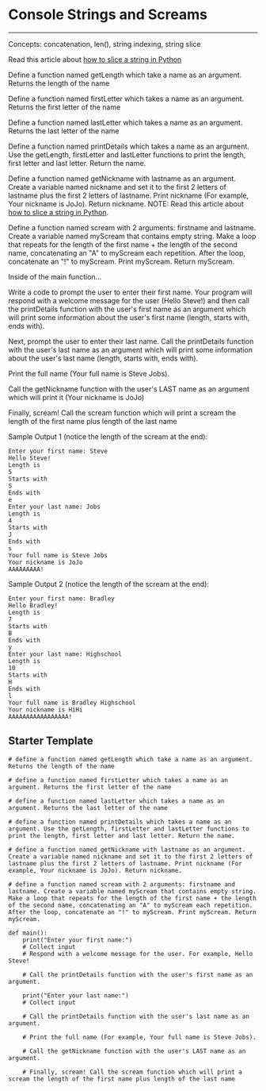 # Console Strings and Screams
---
Concepts: concatenation, len(), string indexing, string slice

Read this article about [how to slice a string in Python](https://www.w3schools.com/python/python_strings_slicing.asp)

Define a function named getLength which take a name as an argument. Returns the length of the name

Define a function named firstLetter which takes a name as an argument. Returns the first letter of the name

Define a function named lastLetter which takes a name as an argument. Returns the last letter of the name

Define a function named printDetails which takes a name as an argument. Use the getLength, firstLetter and lastLetter functions to print the length, first letter and last letter. Return the name.

Define a function named getNickname with lastname as an argument. Create a variable named nickname and set it to the first 2 letters of lastname plus the first 2 letters of lastname. Print nickname (For example, Your nickname is JoJo). Return nickname. NOTE: Read this article about [how to slice a string in Python](https://www.w3schools.com/python/python_strings_slicing.asp).

Define a function named scream with 2 arguments: firstname and lastname. Create a variable named myScream that contains empty string. Make a loop that repeats for the length of the first name + the length of the second name, concatenating an "A" to myScream each repetition. After the loop, concatenate an "!" to myScream. Print myScream. Return myScream. 

Inside of the main function...

Write a code to prompt the user to enter their first name. Your program will respond with a welcome message for the user (Hello Steve!) and then call the printDetails function with the user's first name as an argument which will print some information about the user's first name (length, starts with, ends with).

Next, prompt the user to enter their last name. Call the printDetails function with the user's last name as an argument which will print some information about the user's last name (length, starts with, ends with).

Print the full name (Your full name is Steve Jobs).

Call the getNickname function with the user's LAST name as an argument which will print it (Your nickname is JoJo)

Finally, scream! Call the scream function which will print a scream the length of the first name plus length of the last name

Sample Output 1 (notice the length of the scream at the end):
```
Enter your first name: Steve
Hello Steve!
Length is
5
Starts with
S
Ends with
e
Enter your last name: Jobs
Length is
4
Starts with
J
Ends with
s
Your full name is Steve Jobs
Your nickname is JoJo
AAAAAAAAA!
```
Sample Output 2  (notice the length of the scream at the end):
```
Enter your first name: Bradley
Hello Bradley!
Length is
7
Starts with
B
Ends with
y
Enter your last name: Highschool
Length is
10
Starts with
H
Ends with
l
Your full name is Bradley Highschool
Your nickname is HiHi
AAAAAAAAAAAAAAAAA!
```

## Starter Template
```
# define a function named getLength which take a name as an argument. Returns the length of the name

# define a function named firstLetter which takes a name as an argument. Returns the first letter of the name

# define a function named lastLetter which takes a name as an argument. Returns the last letter of the name

# define a function named printDetails which takes a name as an argument. Use the getLength, firstLetter and lastLetter functions to print the length, first letter and last letter. Return the name.

# define a function named getNickname with lastname as an argument. Create a variable named nickname and set it to the first 2 letters of lastname plus the first 2 letters of lastname. Print nickname (For example, Your nickname is JoJo). Return nickname.

# define a function named scream with 2 arguments: firstname and lastname. Create a variable named myScream that contains empty string. Make a loop that repeats for the length of the first name + the length of the second name, concatenating an "A" to myScream each repetition. After the loop, concatenate an "!" to myScream. Print myScream. Return myScream. 

def main():
    print("Enter your first name:")
    # Collect input
    # Respond with a welcome message for the user. For example, Hello Steve!
    
    # Call the printDetails function with the user's first name as an argument.
    
    print("Enter your last name:")
    # Collect input
    
    # Call the printDetails function with the user's last name as an argument.
    
    # Print the full name (For example, Your full name is Steve Jobs).
    
    # Call the getNickname function with the user's LAST name as an argument.
    
    # Finally, scream! Call the scream function which will print a scream the length of the first name plus length of the last name
```